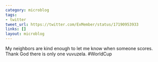 ```yaml
---
category: microblog
tags:
- twitter
tweet_url: https://twitter.com/ExMember/status/17190953933
links: []
layout: microblog
---
```

My neighbors are kind enough to let me know when someone scores. Thank God there is only one vuvuzela. #WorldCup
